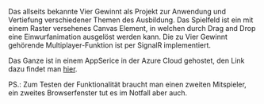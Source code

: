 Das allseits bekannte Vier Gewinnt als Projekt zur Anwendung und Vertiefung verschiedener Themen des Ausbildung.
Das Spielfeld ist ein mit einem Raster versehenes Canvas Element, in welchen durch Drag and Drop eine Einwurfanimation ausgelöst werden kann. Die zu Vier Gewinnt gehörende Multiplayer-Funktion ist per SignalR implementiert. 

Das Ganze ist in einem AppSerice in der Azure Cloud gehostet, den Link dazu findet man [hier](4gweb.azurewebsites.net).

PS.: Zum Testen der Funktionalität braucht man einen zweiten Mitspieler, ein zweites Browserfenster tut es im Notfall aber auch.


